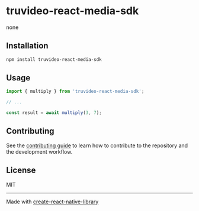 # truvideo-react-media-sdk

none

## Installation

```sh
npm install truvideo-react-media-sdk
```

## Usage


```js
import { multiply } from 'truvideo-react-media-sdk';

// ...

const result = await multiply(3, 7);
```


## Contributing

See the [contributing guide](CONTRIBUTING.md) to learn how to contribute to the repository and the development workflow.

## License

MIT

---

Made with [create-react-native-library](https://github.com/callstack/react-native-builder-bob)
